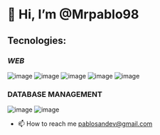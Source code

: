 # 👋 Hi, I’m @Mrpablo98
## Tecnologies: 
### *WEB*


  ![image](https://github.com/Mrpablo98/Mrpablo98/assets/86930544/58b29dc9-18a3-47ae-9358-c3b8dc1d9833) ![image](https://github.com/Mrpablo98/Mrpablo98/assets/86930544/a021313d-a886-4ba5-aee0-4f4608d5d468) ![image](https://github.com/Mrpablo98/Mrpablo98/assets/86930544/751ed163-c4de-400a-8df5-759c932d476b) ![image](https://github.com/Mrpablo98/Mrpablo98/assets/86930544/b2006697-bac7-4d88-b9dd-4adccde5aa44)
 ![image](https://github.com/Mrpablo98/Mrpablo98/assets/86930544/4b424831-46dc-49e4-a719-0b85d67fa5fe)

### DATABASE MANAGEMENT

![image](https://github.com/Mrpablo98/Mrpablo98/assets/86930544/f4d8fc80-e226-4f55-9a85-3d5175083657) ![image](https://github.com/Mrpablo98/Mrpablo98/assets/86930544/9ce2f595-c656-41ca-8eb2-775ad61a1753)





- 📫 How to reach me pablosandev@gmail.com


